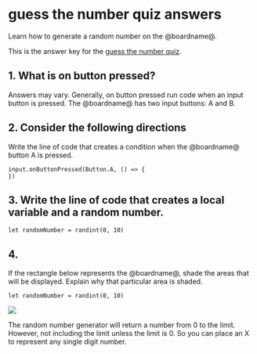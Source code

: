 # guess the number quiz answers

Learn how to generate a random number on the @boardname@.

This is the answer key for the [guess the number quiz](/lessons/guess-the-number/quiz).

## 1. What is on button pressed?

Answers may vary. Generally, on button pressed run code when an input button is pressed. The @boardname@ has two input buttons: A and B.

## 2. Consider the following directions

Write the line of code that creates a condition when the @boardname@ button A is pressed.


```blocks
input.onButtonPressed(Button.A, () => {
})
```

## 3. Write the line of code that creates a **local variable** and a **random number**.




```blocks
let randomNumber = randint(0, 10)
```

## 4.
If the rectangle below represents the @boardname@, shade the areas that will be displayed. Explain why that particular area is shaded.

```blocks
let randomNumber = randint(0, 10)
```


![](/static/mb/lessons/guess-the-number-0.png)

The random number generator will return a number from 0 to the limit. However, not including the limit unless the limit is 0. So you can place an X to represent any single digit number.

